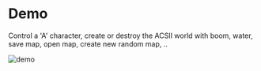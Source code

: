 # Demo

Control a 'A' character, create or destroy the ACSII world with boom, water, save map, open map, create new random map, ..

![demo](demo.gif)